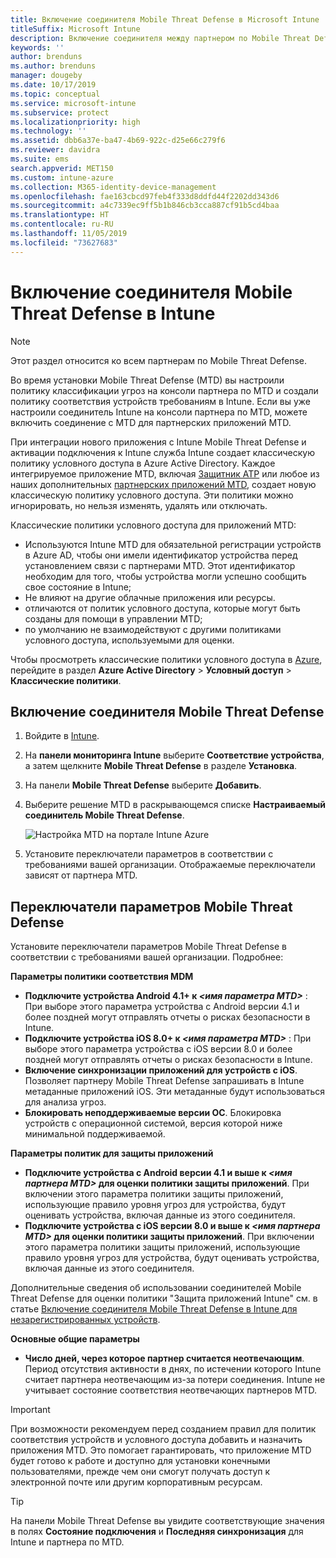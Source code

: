 ```yaml
---
title: Включение соединителя Mobile Threat Defense в Microsoft Intune
titleSuffix: Microsoft Intune
description: Включение соединителя между партнером по Mobile Threat Defense (MTD) и Microsoft Intune.
keywords: ''
author: brenduns
ms.author: brenduns
manager: dougeby
ms.date: 10/17/2019
ms.topic: conceptual
ms.service: microsoft-intune
ms.subservice: protect
ms.localizationpriority: high
ms.technology: ''
ms.assetid: dbb6a37e-ba47-4b69-922c-d25e66c279f6
ms.reviewer: davidra
ms.suite: ems
search.appverid: MET150
ms.custom: intune-azure
ms.collection: M365-identity-device-management
ms.openlocfilehash: fae163cbcd97feb4f333d8ddfd44f2202dd343d6
ms.sourcegitcommit: a4c7339ec9ff5b1b846cb3cca887cf91b5cd4baa
ms.translationtype: HT
ms.contentlocale: ru-RU
ms.lasthandoff: 11/05/2019
ms.locfileid: "73627683"
---
```

# <a name="enable-the-mobile-threat-defense-connector-in-intune"></a>Включение соединителя Mobile Threat Defense в Intune

> [!NOTE] 
> Этот раздел относится ко всем партнерам по Mobile Threat Defense.

Во время установки Mobile Threat Defense (MTD) вы настроили политику классификации угроз на консоли партнера по MTD и создали политику соответствия устройств требованиям в Intune. Если вы уже настроили соединитель Intune на консоли партнера по MTD, можете включить соединение с MTD для партнерских приложений MTD.

При интеграции нового приложения с Intune Mobile Threat Defense и активации подключения к Intune служба Intune создает классическую политику условного доступа в Azure Active Directory. Каждое интегрируемое приложение MTD, включая [Защитник ATP](advanced-threat-protection.md) или любое из наших дополнительных [партнерских приложений MTD](mobile-threat-defense.md#mobile-threat-defense-partners), создает новую классическую политику условного доступа. Эти политики можно игнорировать, но нельзя изменять, удалять или отключать.

Классические политики условного доступа для приложений MTD: 

- Используются Intune MTD для обязательной регистрации устройств в Azure AD, чтобы они имели идентификатор устройства перед установлением связи с партнерами MTD. Этот идентификатор необходим для того, чтобы устройства могли успешно сообщить свое состояние в Intune;  
- Не влияют на другие облачные приложения или ресурсы.  
- отличаются от политик условного доступа, которые могут быть созданы для помощи в управлении MTD;
- по умолчанию не взаимодействуют с другими политиками условного доступа, используемыми для оценки.  

Чтобы просмотреть классические политики условного доступа в [Azure](https://portal.azure.com/#home), перейдите в раздел **Azure Active Directory** > **Условный доступ** > **Классические политики**.


## <a name="to-enable-the-mobile-threat-defense-connector"></a>Включение соединителя Mobile Threat Defense

1. Войдите в [Intune](https://go.microsoft.com/fwlink/?linkid=2090973).

4. На **панели мониторинга Intune** выберите **Соответствие устройства**, а затем щелкните **Mobile Threat Defense** в разделе **Установка**.

5. На панели **Mobile Threat Defense** выберите **Добавить**.

6. Выберите решение MTD в раскрывающемся списке **Настраиваемый соединитель Mobile Threat Defense**.

    ![Настройка MTD на портале Intune Azure](./media/mtd-connector-enable/enable-mtd-connector-1.png)

7. Установите переключатели параметров в соответствии с требованиями вашей организации. Отображаемые переключатели зависят от партнера MTD.

## <a name="mobile-threat-defense-toggle-options"></a>Переключатели параметров Mobile Threat Defense

Установите переключатели параметров Mobile Threat Defense в соответствии с требованиями вашей организации. Подробнее:

**Параметры политики соответствия MDM**
- **Подключите устройства Android 4.1+ к _\<имя параметра MTD>_** : При выборе этого параметра устройства с Android версии 4.1 и более поздней могут отправлять отчеты о рисках безопасности в Intune.
- **Подключите устройства iOS 8.0+ к _\<имя параметра MTD>_** : При выборе этого параметра устройства с iOS версии 8.0 и более поздней могут отправлять отчеты о рисках безопасности в Intune.
- **Включение синхронизации приложений для устройств с iOS**. Позволяет партнеру Mobile Threat Defense запрашивать в Intune метаданные приложений iOS. Эти метаданные будут использоваться для анализа угроз.
- **Блокировать неподдерживаемые версии ОС**. Блокировка устройств с операционной системой, версия которой ниже минимальной поддерживаемой.

**Параметры политик для защиты приложений**
- **Подключите устройства с Android версии 4.1 и выше к *\<имя партнера MTD>* для оценки политики защиты приложений**. При включении этого параметра политики защиты приложений, использующие правило уровня угроз для устройства, будут оценивать устройства, включая данные из этого соединителя.
- **Подключите устройства с iOS версии 8.0 и выше к *\<имя партнера MTD>* для оценки политики защиты приложений**. При включении этого параметра политики защиты приложений, использующие правило уровня угроз для устройства, будут оценивать устройства, включая данные из этого соединителя.

Дополнительные сведения об использовании соединителей Mobile Threat Defense для оценки политики "Защита приложений Intune" см. в статье [Включение соединителя Mobile Threat Defense в Intune для незарегистрированных устройств](~/protect/mtd-enable-unenrolled-devices.md).

**Основные общие параметры**
- **Число дней, через которое партнер считается неотвечающим**. Период отсутствия активности в днях, по истечении которого Intune считает партнера неотвечающим из-за потери соединения. Intune не учитывает состояние соответствия неотвечающих партнеров MTD.

> [!IMPORTANT] 
> При возможности рекомендуем перед созданием правил для политик соответствия устройств и условного доступа добавить и назначить приложения MTD. Это помогает гарантировать, что приложение MTD будет готово к работе и доступно для установки конечными пользователями, прежде чем они смогут получать доступ к электронной почте или другим корпоративным ресурсам.

> [!TIP]
> На панели Mobile Threat Defense вы увидите соответствующие значения в полях **Состояние подключения** и **Последняя синхронизация** для Intune и партнера по MTD.
